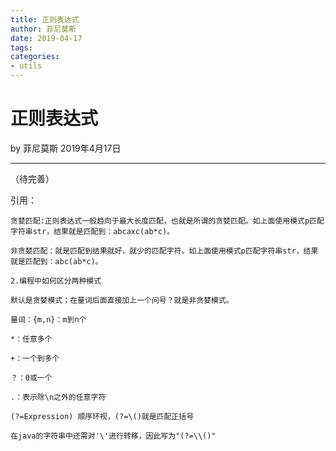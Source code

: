 ```yaml
---
title: 正则表达式
author: 菲尼莫斯
date: 2019-04-17
tags:
categories:
- utils
---
```


# 正则表达式

by 菲尼莫斯 2019年4月17日

---

（待完善）

引用：

```
贪婪匹配:正则表达式一般趋向于最大长度匹配，也就是所谓的贪婪匹配。如上面使用模式p匹配字符串str，结果就是匹配到：abcaxc(ab*c)。

非贪婪匹配：就是匹配到结果就好，就少的匹配字符。如上面使用模式p匹配字符串str，结果就是匹配到：abc(ab*c)。

2.编程中如何区分两种模式

默认是贪婪模式；在量词后面直接加上一个问号？就是非贪婪模式。

量词：{m,n}：m到n个

*：任意多个

+：一个到多个

？：0或一个

.：表示除\n之外的任意字符

(?=Expression) 顺序环视，(?=\()就是匹配正括号

在java的字符串中还需对'\'进行转移，因此写为"(?=\\()"
```
